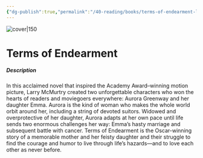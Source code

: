 ```yaml
---
{"dg-publish":true,"permalink":"/40-reading/books/terms-of-endearment-larry-mc-murtry/","title":"Terms of Endearment"}
---
```



![cover|150](http://books.google.com/books/content?id=IiUEPtj9VW4C&printsec=frontcover&img=1&zoom=1&edge=curl&source=gbs_api)

# Terms of Endearment
##### Description
In this acclaimed novel that inspired the Academy Award–winning motion picture, Larry McMurtry created two unforgettable characters who won the hearts of readers and moviegoers everywhere: Aurora Greenway and her daughter Emma. Aurora is the kind of woman who makes the whole world orbit around her, including a string of devoted suitors. Widowed and overprotective of her daughter, Aurora adapts at her own pace until life sends two enormous challenges her way: Emma’s hasty marriage and subsequent battle with cancer. Terms of Endearment is the Oscar-winning story of a memorable mother and her feisty daughter and their struggle to find the courage and humor to live through life’s hazards—and to love each other as never before.